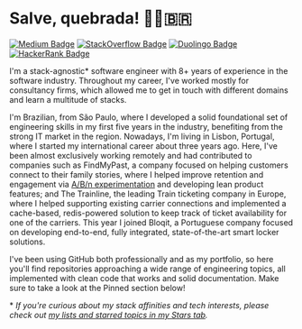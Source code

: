 # Salve, quebrada! ✊🏽🇧🇷

[![Medium Badge](https://img.shields.io/badge/Medium-12100E?style=for-the-badge&logo=medium&logoColor=white)](https://medium.com/@kaiosilveira)
[![StackOverflow Badge](https://img.shields.io/badge/Stack_Overflow-12100E?style=for-the-badge&logo=stack-overflow&logoColor=white)](https://stackoverflow.com/users/18781325/kaio-silveira)
[![Duolingo Badge](https://img.shields.io/badge/Duolingo-12100E?style=for-the-badge&logo=Duolingo&logoColor=white)](https://www.duolingo.com/profile/silveirakaio)
[![HackerRank Badge](https://img.shields.io/badge/-Hackerrank-12100E?style=for-the-badge&logo=HackerRank&logoColor=white)](https://www.hackerrank.com/silveira_kaio?hr_r=1)

I'm a stack-agnostic* software engineer with 8+ years of experience in the software industry. Throughout my career, I've worked mostly for consultancy firms, which allowed me to get in touch with different domains and learn a multitude of stacks.

I'm Brazilian, from São Paulo, where I developed a solid foundational set of engineering skills in my first five years in the industry, benefiting from the strong IT market in the region. Nowadays, I'm living in Lisbon, Portugal, where I started my international career about three years ago. Here, I've been almost exclusively working remotely and had contributed to companies such as FindMyPast, a company focused on helping customers connect to their family stories, where I helped improve retention and engagement via [A/B/n experimentation](https://github.com/kaiosilveira/ab-testing-web-app) and developing lean product features; and The Trainline, the leading Train ticketing company in Europe, where I helped supporting existing carrier connections and implemented a cache-based, redis-powered solution to keep track of ticket availability for one of the carriers. This year I joined Bloqit, a Portuguese company focused on developing end-to-end, fully integrated, state-of-the-art smart locker solutions.

I've been using GitHub both professionally and as my portfolio, so here you'll find repositories approaching a wide range of engineering topics, all implemented with clean code that works and solid documentation. Make sure to take a look at the Pinned section below!

\* _If you're curious about my stack affinities and tech interests, please check out [my lists and starred topics in my Stars tab](https://github.com/kaiosilveira?tab=stars)._
